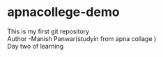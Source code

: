 # apnacollege-demo
This is my first git repository
<br>
Author -Manish Panwar(studyin from apna collage )
<br>
Day two of learning 
